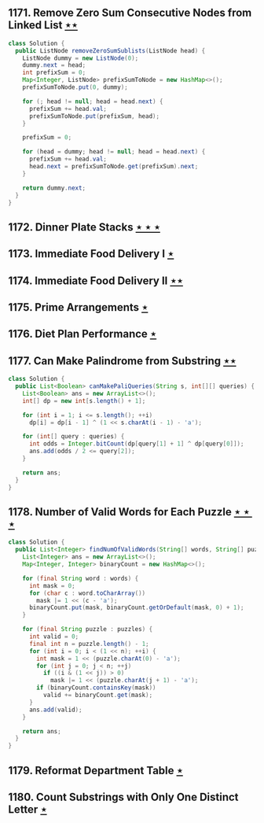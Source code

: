 ## 1171. Remove Zero Sum Consecutive Nodes from Linked List [$\star\star$](https://leetcode.com/problems/remove-zero-sum-consecutive-nodes-from-linked-list)

```java
class Solution {
  public ListNode removeZeroSumSublists(ListNode head) {
    ListNode dummy = new ListNode(0);
    dummy.next = head;
    int prefixSum = 0;
    Map<Integer, ListNode> prefixSumToNode = new HashMap<>();
    prefixSumToNode.put(0, dummy);

    for (; head != null; head = head.next) {
      prefixSum += head.val;
      prefixSumToNode.put(prefixSum, head);
    }

    prefixSum = 0;

    for (head = dummy; head != null; head = head.next) {
      prefixSum += head.val;
      head.next = prefixSumToNode.get(prefixSum).next;
    }

    return dummy.next;
  }
}
```

## 1172. Dinner Plate Stacks [$\star\star\star$](https://leetcode.com/problems/dinner-plate-stacks)

## 1173. Immediate Food Delivery I [$\star$](https://leetcode.com/problems/immediate-food-delivery-i)

## 1174. Immediate Food Delivery II [$\star\star$](https://leetcode.com/problems/immediate-food-delivery-ii)

## 1175. Prime Arrangements [$\star$](https://leetcode.com/problems/prime-arrangements)

## 1176. Diet Plan Performance [$\star$](https://leetcode.com/problems/diet-plan-performance)

## 1177. Can Make Palindrome from Substring [$\star\star$](https://leetcode.com/problems/can-make-palindrome-from-substring)

```java
class Solution {
  public List<Boolean> canMakePaliQueries(String s, int[][] queries) {
    List<Boolean> ans = new ArrayList<>();
    int[] dp = new int[s.length() + 1];

    for (int i = 1; i <= s.length(); ++i)
      dp[i] = dp[i - 1] ^ (1 << s.charAt(i - 1) - 'a');

    for (int[] query : queries) {
      int odds = Integer.bitCount(dp[query[1] + 1] ^ dp[query[0]]);
      ans.add(odds / 2 <= query[2]);
    }

    return ans;
  }
}
```

## 1178. Number of Valid Words for Each Puzzle [$\star\star\star$](https://leetcode.com/problems/number-of-valid-words-for-each-puzzle)

```java
class Solution {
  public List<Integer> findNumOfValidWords(String[] words, String[] puzzles) {
    List<Integer> ans = new ArrayList<>();
    Map<Integer, Integer> binaryCount = new HashMap<>();

    for (final String word : words) {
      int mask = 0;
      for (char c : word.toCharArray())
        mask |= 1 << (c - 'a');
      binaryCount.put(mask, binaryCount.getOrDefault(mask, 0) + 1);
    }

    for (final String puzzle : puzzles) {
      int valid = 0;
      final int n = puzzle.length() - 1;
      for (int i = 0; i < (1 << n); ++i) {
        int mask = 1 << (puzzle.charAt(0) - 'a');
        for (int j = 0; j < n; ++j)
          if ((i & (1 << j)) > 0)
            mask |= 1 << (puzzle.charAt(j + 1) - 'a');
        if (binaryCount.containsKey(mask))
          valid += binaryCount.get(mask);
      }
      ans.add(valid);
    }

    return ans;
  }
}
```

## 1179. Reformat Department Table [$\star$](https://leetcode.com/problems/reformat-department-table)

## 1180. Count Substrings with Only One Distinct Letter [$\star$](https://leetcode.com/problems/count-substrings-with-only-one-distinct-letter)
